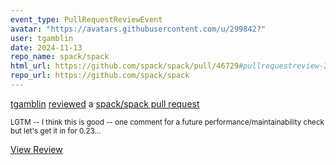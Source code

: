 ```yaml
---
event_type: PullRequestReviewEvent
avatar: "https://avatars.githubusercontent.com/u/299842?"
user: tgamblin
date: 2024-11-13
repo_name: spack/spack
html_url: https://github.com/spack/spack/pull/46729#pullrequestreview-2430994925
repo_url: https://github.com/spack/spack
---
```


<a href='https://github.com/tgamblin' target='_blank'>tgamblin</a> <a href='https://github.com/spack/spack/pull/46729#pullrequestreview-2430994925' target='_blank'>reviewed</a> a <a href='https://github.com/spack/spack/pull/46729' target='_blank'>spack/spack pull request</a>

<small>LGTM -- I think this is good -- one comment for a future performance/maintainability check but let's get it in for 0.23...</small>

<a href='https://github.com/spack/spack/pull/46729#pullrequestreview-2430994925' target='_blank'>View Review</a>